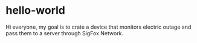 # hello-world
Hi everyone, my goal is to crate a device that monitors electric outage and pass them to a server through SigFox Network.
